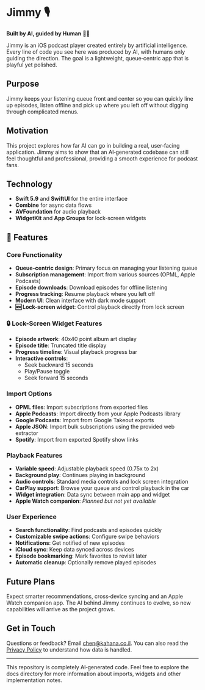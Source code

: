 # Jimmy 🎙

**Built by AI, guided by Human** 🤖🧭

Jimmy is an iOS podcast player created entirely by artificial intelligence. Every line of code you see here was produced by AI, with humans only guiding the direction. The goal is a lightweight, queue‑centric app that is playful yet polished.

## Purpose
Jimmy keeps your listening queue front and center so you can quickly line up episodes, listen offline and pick up where you left off without digging through complicated menus.

## Motivation
This project explores how far AI can go in building a real, user‑facing application. Jimmy aims to show that an AI‑generated codebase can still feel thoughtful and professional, providing a smooth experience for podcast fans.

## Technology
- **Swift 5.9** and **SwiftUI** for the entire interface
- **Combine** for async data flows
- **AVFoundation** for audio playback
- **WidgetKit** and **App Groups** for lock‑screen widgets

## 🎯 Features

### Core Functionality
- **Queue-centric design**: Primary focus on managing your listening queue
- **Subscription management**: Import from various sources (OPML, Apple Podcasts)
- **Episode downloads**: Download episodes for offline listening
- **Progress tracking**: Resume playback where you left off
- **Modern UI**: Clean interface with dark mode support
- **🆕 Lock-screen widget**: Control playback directly from lock screen

### 🔒 Lock-Screen Widget Features
- **Episode artwork**: 40x40 point album art display
- **Episode title**: Truncated title display
- **Progress timeline**: Visual playback progress bar
- **Interactive controls**:
  - Seek backward 15 seconds
  - Play/Pause toggle
  - Seek forward 15 seconds

### Import Options
- **OPML files**: Import subscriptions from exported files
- **Apple Podcasts**: Import directly from your Apple Podcasts library
- **Google Podcasts**: Import from Google Takeout exports
- **Apple JSON**: Import bulk subscriptions using the provided web extractor
- **Spotify**: Import from exported Spotify show links

### Playback Features
- **Variable speed**: Adjustable playback speed (0.75x to 2x)
- **Background play**: Continues playing in background
- **Audio controls**: Standard media controls and lock screen integration
- **CarPlay support**: Browse your queue and control playback in the car
- **Widget integration**: Data sync between main app and widget
- **Apple Watch companion**: _Planned but not yet available_

### User Experience
- **Search functionality**: Find podcasts and episodes quickly
- **Customizable swipe actions**: Configure swipe behaviors
- **Notifications**: Get notified of new episodes
- **iCloud sync**: Keep data synced across devices
- **Episode bookmarking**: Mark favorites to revisit later
- **Automatic cleanup**: Optionally remove played episodes

## Future Plans
Expect smarter recommendations, cross‑device syncing and an Apple Watch companion app. The AI behind Jimmy continues to evolve, so new capabilities will arrive as the project grows.

## Get in Touch
Questions or feedback? Email [chen@kahana.co.il](mailto:chen@kahana.co.il). You can also read the [Privacy Policy](./privacyPolicy.md) to understand how data is handled.

---

This repository is completely AI‑generated code. Feel free to explore the docs directory for more information about imports, widgets and other implementation notes.
